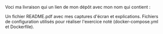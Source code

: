 Voci ma livraison qui un lien de mon dépôt avec mon nom qui contient :

Un fichier README.pdf avec mes captures d'écran et explications.
Fichiers de configuration utilisés pour réaliser l'exercice noté (docker-compose.yml et Dockerfile).
